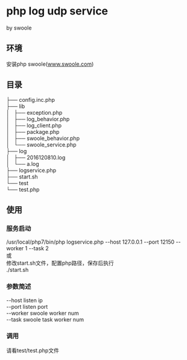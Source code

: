 # php log udp service 
by swoole

## 环境
安装php swoole(www.swoole.com)

## 目录
├── config.inc.php  
├── lib  
│   ├── exception.php  
│   ├── log_behavior.php  
│   ├── log_client.php  
│   ├── package.php  
│   ├── swoole_behavior.php  
│   └── swoole_service.php  
├── log  
│   ├── 2016120810.log  
│   └── a.log  
├── logservice.php  
├── start.sh  
└── test  
    └── test.php  
  
## 使用
### 服务启动
/usr/local/php7/bin/php logservice.php --host 127.0.0.1 --port 12150 --worker 1 --task 2  
或  
修改start.sh文件，配置php路径，保存后执行  
./start.sh  

### 参数简述
--host listen ip  
--port listen port  
--worker swoole worker num  
--task swoole task worker num  

### 调用
请看test/test.php文件  
